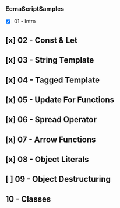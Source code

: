 ### EcmaScriptSamples
- [x] 01 - Intro 
## [x] 02 - Const & Let
## [x] 03 - String Template 
## [x] 04 - Tagged Template
## [x] 05 - Update For Functions
## [x] 06 - Spread Operator
## [x] 07 - Arrow Functions
## [x] 08 - Object Literals
## [ ] 09 - Object Destructuring
## 10 - Classes
 
